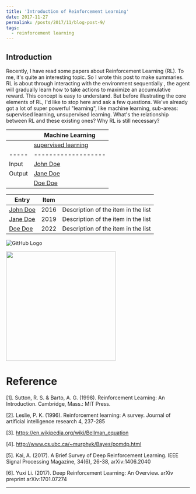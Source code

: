 ```yaml
---
title: 'Introduction of Reinforcement Learning'
date: 2017-11-27
permalink: /posts/2017/11/blog-post-9/
tags:
  - reinforcement learning
---
```


## Introduction
Recently, I have read some papers about Reinforcement Learning (RL). To me, it's quite an interesting topic. So I wrote this post to make summaries. RL is about through interacting with the environment sequentially , the agent will gradually learn how to take actions to maximize an accumulative reward. This concept is easy to understand. But before illustrating the core elements of RL, I'd like to stop here and ask a few questions. We've already got a lot of super powerful "learning", like machine learning, sub-areas: supervised learning, unsupervised learning. What's the relationship between RL and these existing ones? Why RL is still necessary? 

|      |Machine Learning |
|----- |-----------|
|      | [supervised learning](#) | [unsupervised learning](#)|         [RL](#)                      |
|----- |-------------------       | --------------------------| --------------------------------------- |
|Input | [John Doe](#)            | 2016                 | Description of the item in th           |
|Output| [Jane Doe](#)            | 2019                 | Descriptione item in the l              |
|      | [Doe Doe](#)             | 2022                 | Description of thst                     |


| Entry            | Item   |                                                              |
| --------         | ------ | ------------------------------------------------------------ |
| [John Doe](#)    | 2016   | Description of the item in the list                          |
| [Jane Doe](#)    | 2019   | Description of the item in the list                          |
| [Doe Doe](#)     | 2022   | Description of the item in the list                          |
![GitHub Logo](/images/.jpg)


<p float="left">
  <img src="/images/.png" width="300" />
</p>




Reference
========
[1]. Sutton, R. S. & Barto, A. G. (1998). Reinforcement Learning: An Introduction. Cambridge, Mass.: MIT Press.

[2]. Leslie, P. K. (1996). Reinforcement learning: A survey. Journal of artificial intelligence research 4, 237-285

[3]. https://en.wikipedia.org/wiki/Bellman_equation

[4]. http://www.cs.ubc.ca/~murphyk/Bayes/pomdp.html

[5]. Kai, A. (2017). A Brief Survey of Deep Reinforcement Learning. IEEE Signal Processing Magazine, 34(6), 26-38, arXiv:1406.2040

[6]. Yuxi Li. (2017). Deep Reinforcement Learning: An Overview. arXiv preprint arXiv:1701.07274


------